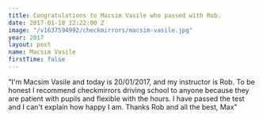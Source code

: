 ```yaml
---
title: Congratulations to Macsim Vasile who passed with Rob.
date: 2017-01-10 12:22:00 Z
image: "/v1637594992/checkmirrors/macsim-vasile.jpg"
year: 2017
layout: post
name: Macsim Vasile
firstTime: false
---
```


"I'm Macsim Vasile and today is 20/01/2017, and my instructor is Rob.  To be honest I recommend checkmirrors driving school to anyone because they are patient with pupils and flexible with the hours.  I have passed the test and I can't explain how happy I am.  Thanks Rob and all the best, Max"
